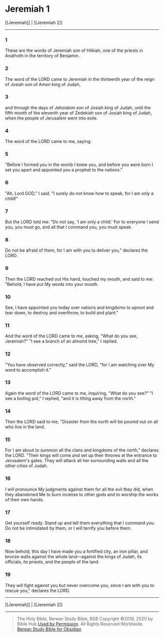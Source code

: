 # Jeremiah 1

[[Jeremiah]] | [[Jeremiah 2]]

---

### 1
These are the words of Jeremiah son of Hilkiah, one of the priests in Anathoth in the territory of Benjamin.

### 2
The word of the LORD came to Jeremiah in the thirteenth year of the reign of Josiah son of Amon king of Judah,

### 3
and through the days of Jehoiakim son of Josiah king of Judah, until the fifth month of the eleventh year of Zedekiah son of Josiah king of Judah, when the people of Jerusalem went into exile.

### 4
The word of the LORD came to me, saying:

### 5
"Before I formed you in the womb I knew you, and before you were born I set you apart and appointed you a prophet to the nations."

### 6
"Ah, Lord GOD," I said, "I surely do not know how to speak, for I am only a child!"

### 7
But the LORD told me: "Do not say, 'I am only a child.' For to everyone I send you, you must go, and all that I command you, you must speak.

### 8
Do not be afraid of them, for I am with you to deliver you," declares the LORD.

### 9
Then the LORD reached out His hand, touched my mouth, and said to me: "Behold, I have put My words into your mouth.

### 10
See, I have appointed you today over nations and kingdoms to uproot and tear down, to destroy and overthrow, to build and plant."

### 11
And the word of the LORD came to me, asking, "What do you see, Jeremiah?" "I see a branch of an almond tree," I replied.

### 12
"You have observed correctly," said the LORD, "for I am watching over My word to accomplish it."

### 13
Again the word of the LORD came to me, inquiring, "What do you see?" "I see a boiling pot," I replied, "and it is tilting away from the north."

### 14
Then the LORD said to me, "Disaster from the north will be poured out on all who live in the land.

### 15
For I am about to summon all the clans and kingdoms of the north," declares the LORD. "Their kings will come and set up their thrones at the entrance to Jerusalem's gates. They will attack all her surrounding walls and all the other cities of Judah.

### 16
I will pronounce My judgments against them for all the evil they did, when they abandoned Me to burn incense to other gods and to worship the works of their own hands.

### 17
Get yourself ready. Stand up and tell them everything that I command you. Do not be intimidated by them, or I will terrify you before them.

### 18
Now behold, this day I have made you a fortified city, an iron pillar, and bronze walls against the whole land—against the kings of Judah, its officials, its priests, and the people of the land.

### 19
They will fight against you but never overcome you, since I am with you to rescue you," declares the LORD.

---

[[Jeremiah]] | [[Jeremiah 2]]

---

> The Holy Bible, Berean Study Bible, BSB
> Copyright &copy;2016, 2020 by Bible Hub
> [Used by Permission](https://berean.bible/terms.htm). All Rights Reserved Worldwide.
> [Berean Study Bible for Obsidian](https://github.com/gapmiss/berean-study-bible-for-obsidian)

